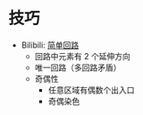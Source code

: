 # 技巧

- Bilibili: [简单回路](https://www.bilibili.com/read/cv15303274)
  - 回路中元素有 2 个延伸方向
  - 唯一回路（多回路矛盾）
  - 奇偶性
    - 任意区域有偶数个出入口
    - 奇偶染色